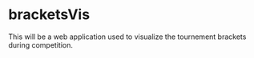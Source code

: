 bracketsVis
===========

This will be a web application used to visualize the tournement brackets during competition.
